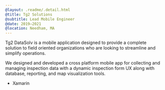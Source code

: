 ```yaml
---
@layout: .readme/.detail.html
@title: Tg2 Solutions
@subtitle: Lead Mobile Engineer
@date: 2019–2021
@location: Needham, MA
---
```

Tg2 DataSolv is a mobile application designed to provide a complete solution to
field oriented organizations who are looking to streamline and simplify
operations.

We designed and developed a cross platform mobile app for collecting and
managing inspection data with a dynamic inspection form UX along with database,
reporting, and map visualization tools.

- Xamarin
